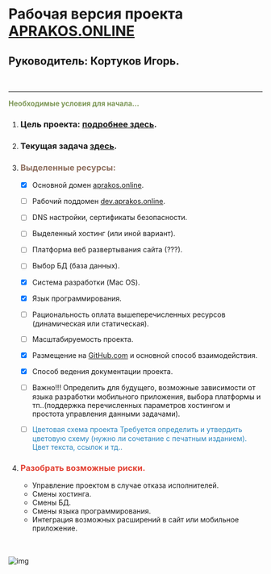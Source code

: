 # Рабочая версия проекта <span style="color: #2C87BF;">[APRAKOS.ONLINE]()</span>
 
##  Руководитель: **Кортуков Игорь**.
<br>

---

<span style="color: #7C9655;">**Необходимые условия для начала…**

1. ### Цель проекта:  [подробнее здесь](./target.md).
2. ### Текущая задача [здесь](./task.md).
3. ### <span style="color: #8F7161;">Выделенные ресурсы:

   * [x]  Основной домен [aprakos.online](https://aprakos.online). 
   - [ ]  Рабочий поддомен [dev.aprakos.online](https://dev.aprakos.online).
   - [ ]  DNS настройки, сертификаты безопасности.
   - [ ]  Выделенный хостинг (или иной вариант).
   - [ ]  Платформа веб развертывания сайта (???).
   - [ ]  Выбор БД (база данных).
   - [x]  Система разработки (Mac OS).
   - [x]  Язык программирования.
   - [ ]  Рациональность оплата вышеперечисленных ресурсов (динамическая или статическая).
   - [ ]  Масштабируемость проекта.
   - [x]  Размещение на [GitHub.com](https://github.com/) и основной способ взаимодействия.
   - [x]  Способ ведения документации проекта.
   - [ ]  Важно!!! Определить для будущего, возможные зависимости от языка разработки мобильного приложения, выбора платформы и тп..(поддержка перечисленных параметров хостингом и простота управления данными задачами).




   - [ ]  <span style="color: #2C87BF;">Цветовая схема проекта
	Требуется определить и утвердить цветовую схему (нужно ли сочетание с печатным изданием). Цвет текста, ссылок и тд..


4. ### <span style="color: #e34234;">Разобрать возможные риски.

   * Управление проектом в случае отказа исполнителей.
   - Смены хостинга.
   - Смены БД.
   - Смены языка программирования.
   - Интеграция возможных расширений в сайт или мобильное приложение.

<br><br>
![img](https://1.bp.blogspot.com/-wFaMiAHx-Y8/YG3EaVrCDFI/AAAAAAAAGZY/IYjO6zFHW5wjj4I_HrssCIShQpMxWMHlgCLcBGAsYHQ/s800/IMG_2094.PNG)